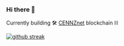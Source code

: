 ### Hi there 👋

Currently building 🛠️ [CENNZnet](https://github.com/cennznet/cennznet) blockchain ⛓️

[![github streak](https://github-readme-streak-stats.herokuapp.com/?user=holygits&theme=calm)](https://github.com/DenverCoder1/github-readme-streak-stats)


 
<!--
**holygits/holygits** is a ✨ _special_ ✨ repository because its `README.md` (this file) appears on your GitHub profile.

Here are some ideas to get you started:

- 🔭 I’m currently working on ...
- 🌱 I’m currently learning ...
- 👯 I’m looking to collaborate on ...
- 🤔 I’m looking for help with ...
- 💬 Ask me about ...
- 📫 How to reach me: ...
- 😄 Pronouns: ...
- ⚡ Fun fact: ...
-->
